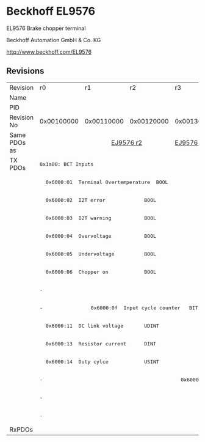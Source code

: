 # Beckhoff EL9576

EL9576 Brake chopper terminal

Beckhoff Automation GmbH & Co. KG

http://www.beckhoff.com/EL9576

## Revisions
<table>
<tr>
<td>Revision</td>
<td>r0</td>
<td>r1</td>
<td>r2</td>
<td>r3</td>
<td>r4</td>
<td>r5</td>
<td>r6</td>
</tr>
<tr>
<td>Name</td>
<td colspan=7 align="center">EL9576 Brake chopper terminal</td>
</tr>
<tr>
<td>PID</td>
<td colspan=7 align="center">0x25683052</td>
</tr>
<tr>
<td>Revision No</td>
<td>0x00100000</td>
<td>0x00110000</td>
<td>0x00120000</td>
<td>0x00130000</td>
<td>0x00140000</td>
<td>0x00150000</td>
<td>0x00160000</td>
</tr>
<tr>
<td>Same PDOs as</td>
<td></td>
<td colspan=2 align="center"><a href="EJ9576.md">EJ9576 r2</a></td>
<td><a href="EJ9576.md">EJ9576 r3</a></td>
<td colspan=2 align="center"><a href="EJ9576.md">EJ9576 r4</a></td>
<td><a href="EJ9576.md">EJ9576 r6</a><br/><a href="EP9576-1032.md">EP9576-1032 r0</a></td>
</tr>
<tr>
<td rowspan=15 valign=top>TX PDOs</td>
<td colspan=7 align="left"><pre>0x1a00: BCT Inputs</pre></td>
<td></td>
</tr>
<tr>
<td colspan=7 align="left"><pre>  0x6000:01  Terminal Overtemperature  BOOL</pre></td>
</tr>
<tr>
<td colspan=7 align="left"><pre>  0x6000:02  I2T error             BOOL</pre></td>
</tr>
<tr>
<td colspan=7 align="left"><pre>  0x6000:03  I2T warning           BOOL</pre></td>
</tr>
<tr>
<td colspan=7 align="left"><pre>  0x6000:04  Overvoltage           BOOL</pre></td>
</tr>
<tr>
<td colspan=7 align="left"><pre>  0x6000:05  Undervoltage          BOOL</pre></td>
</tr>
<tr>
<td colspan=7 align="left"><pre>  0x6000:06  Chopper on            BOOL</pre></td>
</tr>
<tr>
<td colspan=6 align="left"><pre>-</pre></td>
<td><pre>  0x6000:07  Overcurrent Protection  BOOL</pre></td>
</tr>
<tr>
<td><pre>-</pre></td>
<td colspan=6 align="left"><pre>  0x6000:0f  Input cycle counter   BIT2</pre></td>
</tr>
<tr>
<td colspan=7 align="left"><pre>  0x6000:11  DC link voltage       UDINT</pre></td>
</tr>
<tr>
<td colspan=4 align="left"><pre>  0x6000:13  Resistor current      DINT</pre></td>
<td colspan=3 align="left"><pre>  0x6000:13  Resistor Current      DINT</pre></td>
</tr>
<tr>
<td colspan=4 align="left"><pre>  0x6000:14  Duty cylce            USINT</pre></td>
<td colspan=3 align="left"><pre>  0x6000:14  Duty Cycle            USINT</pre></td>
</tr>
<tr>
<td colspan=3 align="left"><pre>-</pre></td>
<td><pre>  0x6000:15  I2T load factor       USINT</pre></td>
<td colspan=3 align="left"><pre>-</pre></td>
</tr>
<tr>
<td colspan=4 align="left"><pre>-</pre></td>
<td colspan=3 align="left"><pre>0x1a01: BCT Load</pre></td>
</tr>
<tr>
<td colspan=4 align="left"><pre>-</pre></td>
<td colspan=3 align="left"><pre>  0x6001:01  I2T load factor       USINT</pre></td>
</tr>
<tr>
<td>RxPDOs</td>
<td colspan=7 align="left"></td>
</tr>
</table>
